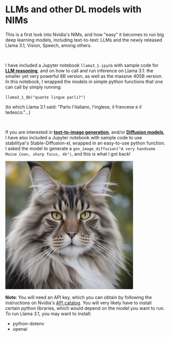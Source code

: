 # LLMs and other DL models with NIMs

This is a first look into Nvidia's NIMs, and how "easy" it becomes to run big deep learning models, including text-to-text: LLMs and the newly released Llama 3.1, Vision, Speech, among others. 

<br>

I have included a Jupyter notebook `llama3_1.ipynb` with sample code for <u>**LLM reasoning**</u>, and on how to call and run inference on Llama 3.1: the smaller yet very powerful 8B version, as well as the massive 405B version. In this notebook, I wrapped the models in simple python functions that one can call by simply running:

`llama3_1_8b("quante lingue parli?")`

(to which Llama 3.1 said: "Parlo l'italiano, l'inglese, il francese e il tedesco."...)

<br>

If you are interested in <u>**text-to-image generation**</u>, and/or <u>**Diffusion models**</u>, I have also included a Jupyter notebook with sample code to use stabilityai's Stable-Diffusion-xl, wrapped in an easy-to-use python function. I asked the model to generate a `gen_image_diffusion("A very handsome Maine Coon, sharp focus, 4k")`, and this is what I got back!

<img src="generated_image.png" alt="maine_coon" width="400"/>

<br>

**Note**: You will need an API key, which you can obtain by following the instructions on Nvidia's [API catalog](https://build.nvidia.com/explore/discover). You will very likely have to install certain python libraries, which would depend on the model you want to run. To run Llama 3.1, you may want to install:
- python-dotenv
- openai
